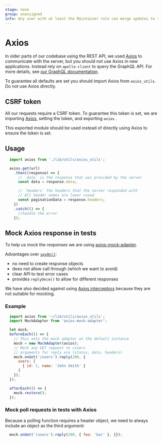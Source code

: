 ```yaml
---
stage: none
group: unassigned
info: Any user with at least the Maintainer role can merge updates to this content. For details, see https://docs.gitlab.com/ee/development/development_processes.html#development-guidelines-review.
---
```


# Axios

In older parts of our codebase using the REST API, we used [Axios](https://github.com/axios/axios) to communicate with the server, but you should not use Axios in new applications. Instead rely on `apollo-client` to query the GraphQL API. For more details, see [our GraphQL documentation](graphql.md).

To guarantee all defaults are set you should import Axios from `axios_utils`. Do not use Axios directly.

## CSRF token

All our requests require a CSRF token.
To guarantee this token is set, we are importing [Axios](https://github.com/axios/axios), setting the token, and exporting `axios` .

This exported module should be used instead of directly using Axios to ensure the token is set.

## Usage

```javascript
  import axios from './lib/utils/axios_utils';

  axios.get(url)
    .then((response) => {
      // `data` is the response that was provided by the server
      const data = response.data;

      // `headers` the headers that the server responded with
      // All header names are lower cased
      const paginationData = response.headers;
    })
    .catch(() => {
      //handle the error
    });
```

## Mock Axios response in tests

To help us mock the responses we are using [axios-mock-adapter](https://github.com/ctimmerm/axios-mock-adapter).

Advantages over [`spyOn()`](https://jasmine.github.io/api/edge/global.html#spyOn):

- no need to create response objects
- does not allow call through (which we want to avoid)
- clear API to test error cases
- provides `replyOnce()` to allow for different responses

We have also decided against using [Axios interceptors](https://github.com/axios/axios#interceptors) because they are not suitable for mocking.

### Example

```javascript
  import axios from '~/lib/utils/axios_utils';
  import MockAdapter from 'axios-mock-adapter';

  let mock;
  beforeEach(() => {
    // This sets the mock adapter on the default instance
    mock = new MockAdapter(axios);
    // Mock any GET request to /users
    // arguments for reply are (status, data, headers)
    mock.onGet('/users').reply(200, {
      users: [
        { id: 1, name: 'John Smith' }
      ]
    });
  });

  afterEach(() => {
    mock.restore();
  });
```

### Mock poll requests in tests with Axios

Because a polling function requires a header object, we need to always include an object as the third argument:

```javascript
  mock.onGet('/users').reply(200, { foo: 'bar' }, {});
```
